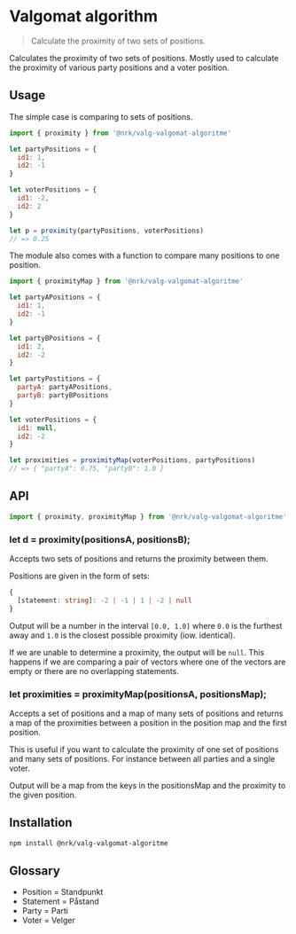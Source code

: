 # Valgomat algorithm

> Calculate the proximity of two sets of positions.

Calculates the proximity of two sets of positions. Mostly used to calculate the proximity of various party positions and a voter position.

## Usage

The simple case is comparing to sets of positions.

```js
import { proximity } from '@nrk/valg-valgomat-algoritme'

let partyPositions = {
  id1: 1,
  id2: -1
}

let voterPositions = {
  id1: -2,
  id2: 2
}

let p = proximity(partyPositions, voterPositions)
// => 0.25
```

The module also comes with a function to compare many positions to one position.

```js
import { proximityMap } from '@nrk/valg-valgomat-algoritme'

let partyAPositions = {
  id1: 1,
  id2: -1
}

let partyBPositions = {
  id1: 2,
  id2: -2
}

let partyPostitions = {
  partyA: partyAPositions,
  partyB: partyBPositions
}

let voterPositions = {
  id1: null,
  id2: -2
}

let proximities = proximityMap(voterPositions, partyPositions)
// => { "partyA": 0.75, "partyB": 1.0 }
```

## API

```js
import { proximity, proximityMap } from '@nrk/valg-valgomat-algoritme'
```

### let d = proximity(positionsA, positionsB);

Accepts two sets of positions and returns the proximity between them.

Positions are given in the form of sets:

```ts
{
  [statement: string]: -2 | -1 | 1 | -2 | null
}
```

Output will be a number in the interval `[0.0, 1.0]` where `0.0` is the furthest away and `1.0` is the closest possible proximity (iow. identical).

If we are unable to determine a proximity, the output will be `null`. This happens if we are comparing a pair of vectors where one of the vectors are empty or there are no overlapping statements.

### let proximities = proximityMap(positionsA, positionsMap);

Accepts a set of positions and a map of many sets of positions and returns a map of the proximities between a position in the position map and the first position.

This is useful if you want to calculate the proximity of one set of positions and many sets of positions. For instance between all parties and a single voter.

Output will be a map from the keys in the positionsMap and the proximity to the given position.

## Installation

```sh
npm install @nrk/valg-valgomat-algoritme
```

## Glossary

- Position = Standpunkt
- Statement = Påstand
- Party = Parti
- Voter = Velger
